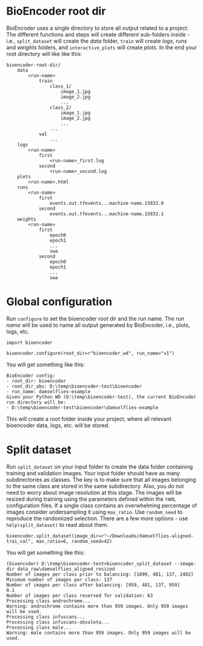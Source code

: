 # BioEncoder root dir

BioEncoder uses a single directory to store all output related to a project. The different functions and steps will create different sub-folders inside - i.e., `split_dataset` will create the _data_ folder, `train` will create _logs_, _runs_ and _weights_ folders, and `interactive_plots` will create _plots_. In the end your root directory will like like this:

```
bioencoder-root-dir/
    data
        <run-name>
            train
                class_1/
                    image_1.jpg
                    image_2.jpg
                    ...
                class_2/
                    image_1.jpg
                    image_2.jpg
                    ...
                ...
            val
                ...
    logs
        <run-name>
            first
                <run-name>_first.log
            second
                <run-name>_second.log
    plots
        <run-name>.html
    runs
        <run-name>
            first
                events.out.tfevents...machine-name.15832.0
            second
                events.out.tfevents...machine-name.15832.1
    weights
        <run-name>
            first
                epoch0
                epoch1
                ...
                swa
            second
                epoch0
                epoch1
                ...
                swa
```                 

# Global configuration


Run `configure` to set the bioencoder root dir and the run name. The _run name_ will be used to name all output generated by BioEncoder, i.e., plots, logs, etc. 
```
import bioencoder

bioencoder.configure(root_dir=r"bioencoder_wd", run_name="v1")
```

You will get something like this:

```
BioEncoder config:
- root_dir: bioencoder
- root_dir_abs: D:\temp\bioencoder-test\bioencoder
- run_name: damselflies-example
Given your Python WD (D:\temp\bioencoder-test), the current BioEncoder run directory will be:
- D:\temp\bioencoder-test\bioencoder\damselflies-example
```

This will create a root folder inside your project, where all relevant bioencoder data, logs, etc. will be stored.

# Split dataset

Run `split_dataset` on your input folder to create the data folder containing training and validation images. Your input folder should have as many subdirectories as classes. The key is to make sure that all images belonging to the same class are stored in the same subdirectory. Also, you do not need to worry about image resolution at this stage. The images will be resized during training using the parameters defined within the `YAML` configuration files. If a single class contains an overwhelming percentage of images consider undersampling it using `max_ratio`. Use `random_seed` to reproduce the randomized selection. There are a few more options - use `help(split_dataset)` to read about them.

```
bioencoder.split_dataset(image_dir=r"~/Downloads/damselflies-aligned-trai_val", max_ratio=6, random_seed=42)
```

You will get something like this:

```
(bioencoder) D:\temp\bioencoder-test>bioencoder_split_dataset --image-dir data_raw\damselflies_aligned_resized
Number of images per class prior to balancing: [1099, 481, 137, 2402]
Minimum number of images per class: 137
Number of images per class after balancing: [959, 481, 137, 959]
0.1
Number of images per class reserved for validation: 63
Processing class androchrome...
Warning: androchrome contains more than 959 images. Only 959 images will be used.
Processing class infuscans...
Processing class infuscans-obsoleta...
Processing class male...
Warning: male contains more than 959 images. Only 959 images will be used.
```




